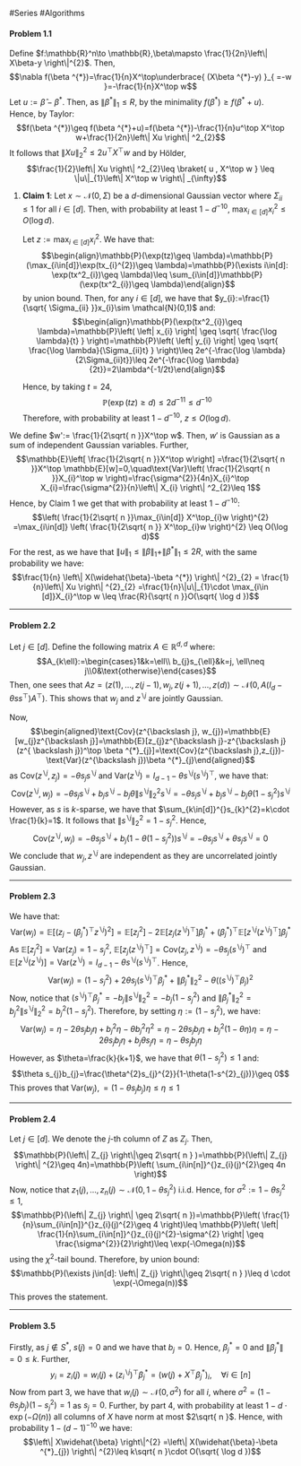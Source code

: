 #Series #Algorithms 

#### Problem 1.1

 Define $f:\mathbb{R}^n\to \mathbb{R},\beta\mapsto \frac{1}{2n}\left\| X\beta-y \right\|^{2}$. Then, $$\nabla f(\beta ^{*})=\frac{1}{n}X^\top\underbrace{ (X\beta ^{*}-y) }_{ =-w }=-\frac{1}{n}X^\top w$$Let $u:=\widehat{\beta}-\beta ^{*}$. Then, as $\left\| \beta ^{*} \right\|_{1}\leq R$, by the minimality $f(\beta ^{*})\geq f(\beta ^{*}+u)$. Hence, by Taylor:$$f(\beta ^{*})\geq f(\beta ^{*}+u)=f(\beta ^{*})-\frac{1}{n}u^\top X^\top w+\frac{1}{2n}\left\| Xu \right\| ^2_{2}$$It follows that $\left\| Xu \right\|^{2}_{2}\leq 2u^\top X^\top w$ and by Hölder,$$\frac{1}{2}\left\| Xu \right\| ^2_{2}\leq \braket{ u , X^\top w } \leq \|u\|_{1}\left\| X^\top w \right\| _{\infty}$$
 1. **Claim 1**: Let $x\sim \mathcal{N}(0,\Sigma)$ be a $d$-dimensional Gaussian vector where $\Sigma_{ii}\leq 1$ for all $i\in[d]$. Then, with probability at least $1-d^{-10}$, $\max_{i\in [d]} x_{i}^{2} \leq O(\log d)$. 
    
    Let $z:=\max_{i\in[d]} x_{i}^{2}$. We have that: $$\begin{align}\mathbb{P}(\exp(tz)\geq \lambda)=\mathbb{P}(\max_{i\in[d]}\exp(tx_{i}^{2})\geq \lambda)=\mathbb{P}(\exists i\in[d]: \exp(tx^2_{i})\geq \lambda)\leq \sum_{i\in[d]}\mathbb{P}(\exp(tx^2_{i})\geq \lambda)\end{align}$$by union bound. Then, for any $i\in[d]$,  we have that $y_{i}:=\frac{1}{\sqrt{ \Sigma_{ii} }}x_{i}\sim \mathcal{N}(0,1)$ and:$$\begin{align}\mathbb{P}(\exp(tx^2_{i})\geq \lambda)=\mathbb{P}\left( \left| x_{i} \right| \geq \sqrt{ \frac{\log \lambda}{t} } \right)=\mathbb{P}\left( \left| y_{i} \right| \geq \sqrt{ \frac{\log \lambda}{\Sigma_{ii}t} } \right)\leq 2e^{-\frac{\log \lambda}{2\Sigma_{ii}t}}\leq 2e^{-\frac{\log \lambda}{2t}}=2\lambda^{-1/2t}\end{align}$$
    
    
    Hence, by taking $t=24$, $$\mathbb{P}(\exp(tz) \geq d)\leq 2d^{-11}\leq d^{-10}$$
    Therefore, with probability at least $1-d^{-10}$, $z\leq O(\log d)$.

We define $w':= \frac{1}{2\sqrt{ n }}X^\top w$. Then, $w'$ is Gaussian as a sum of independent Gaussian variables. Further, $$\mathbb{E}\left[ \frac{1}{2\sqrt{ n }}X^\top w\right] =\frac{1}{2\sqrt{ n }}X^\top \mathbb{E}[w]=0,\quad\text{Var}\left( \frac{1}{2\sqrt{ n }}X_{i}^\top w \right)=\frac{\sigma^{2}}{4n}X_{i}^\top X_{i}=\frac{\sigma^{2}}{n}\left\| X_{i} \right\| ^2_{2}\leq 1$$Hence, by Claim 1 we get that with probability at least $1-d^{-10}$:$$\left(  \frac{1}{2\sqrt{ n }}\max_{i\in[d]}  X^\top_{i}w    \right)^{2} =\max_{i\in[d]} \left(  \frac{1}{2\sqrt{ n }} X^\top_{i}w    \right)^{2} \leq O(\log d)$$
For the rest, as we have that $\|u\|_{1}\leq\|\beta\|_{1}+\|\beta ^{*}\|_{1}\leq 2 R$, with the same probability we have:$$\frac{1}{n} \left\| X(\widehat{\beta}-\beta ^{*}) \right\| ^{2}_{2}  = \frac{1}{n}\left\| Xu \right\| ^{2}_{2} =\frac{1}{n}\|u\|_{1}\cdot \max_{i\in [d]}X_{i}^\top w  \leq \frac{R}{\sqrt{ n }}O(\sqrt{ \log d })$$

---
#### Problem 2.2

Let $j\in[d]$. Define the following matrix $A\in \mathbb{R}^{d,d}$ where: $$A_{k\ell}:=\begin{cases}1&k=\ell\\ b_{j}s_{\ell}&k=j, \ell\neq j\\0&\text{otherwise}\end{cases}$$Then, one sees that $Az=(z(1),\dots,z(j-1),w_{j},z(j+1),\dots,z(d))\sim \mathcal{N}(0,A(I_{d}-\theta ss^\top)A^\top)$. This shows that $w_{j}$ and $z^{\backslash j}$ are jointly Gaussian. 

Now, $$\begin{aligned}\text{Cov}(z^{\backslash j}, w_{j})=\mathbb{E}[w_{j}z^{\backslash j}]=\mathbb{E}[z_{j}z^{\backslash j}-z^{\backslash j}(z^{ \backslash j})^\top \beta ^{*}_{j}]=\text{Cov}(z^{\backslash  j},z_{j})-\text{Var}(z^{\backslash j})\beta ^{*}_{j}\end{aligned}$$as $\text{Cov}(z^{\backslash j},z_{j})=-\theta s_{j}s^{\backslash j}$ and $\text{Var}(z^{ \backslash j})=I_{d-1}-\theta s^{ \backslash j}(s^{ \backslash j})^\top$, we have that: $$\text{Cov}(z^{\backslash j}, w_{j})=-\theta s_{j}s^{\backslash j}+b_{j}s^{ \backslash j}-b_{j}\theta \left\| s^{\backslash j} \right\| ^{2}_{2}s^{\backslash j}=-\theta s_{j}s^{\backslash j}+b_{j}s^{ \backslash j}-b_{j}\theta (1-s_{j}^{2})s^{\backslash j}$$
However, as $s$ is $k$-sparse, we have that $\sum_{k\in[d]}^{}s_{k}^{2}=k\cdot \frac{1}{k}=1$. It follows that $\left\| s^{ \backslash j} \right\|^{2}_{2}=1-s_{j}^{2}$. Hence,  $$\text{Cov}(z^{ \backslash j}, w_{j})=-\theta s_{j}s^ {\backslash j}+b_{j}(1-\theta(1-s^{2}_{j}))s^{ \backslash j}=-\theta s_{j}s^ {\backslash j}+\theta s_{j}s^{ \backslash j}=0$$
We conclude that $w_{j},z^{ \backslash j}$ are independent as they are uncorrelated jointly Gaussian.

---
#### Problem 2.3
We have that: $$\text{Var}(w_{j})=\mathbb{E}[(z_{j}-(\beta ^{*}_{j})^\top z^{ \backslash j})^{2}]=\mathbb{E}[z_{j}^{2}]-2\mathbb{E}[z_{j}(z^{ \backslash j})^\top]\beta ^{*}_{j}+(\beta ^{*}_{j})^\top\mathbb{E}[z^{\backslash j}(z^{\backslash j})^\top]\beta ^{*}_{j}$$As $\mathbb{E}[z_{j}^{2}]=\text{Var}(z_{j})=1-s_{j}^{2}$, $\mathbb{E}[z_{j}(z^{ \backslash j})^\top]=\text{Cov}(z_{j},z^{ \backslash j})=-\theta s_{j}(s^{ \backslash j})^\top$ and $\mathbb{E}[z^{ \backslash j}(z^{\backslash j})]=\text{Var}(z^{ \backslash j})=I_{d-1}-\theta s^{ \backslash j}(s^{ \backslash j})^\top$. Hence, $$\text{Var}(w_{j})=(1-s_{j}^{2})
+2\theta s_{j}(s^{ \backslash j})^\top \beta ^{*}_{j}+\left\| \beta ^{*}_{j} \right\| ^{2}_{2}-\theta((s^{ \backslash j})^\top \beta_{j})^{2}$$Now, notice that $(s^{ \backslash j})^\top \beta ^{*}_{j}=-b_{j}\left\| s^{ \backslash j} \right\|^{2}_{2}=-b_{j}(1-s_{j}^{2})$ and $\left\| \beta ^{*}_{j} \right\|^{2}_{2}=b_{j}^{2}\left\| s^{ \backslash j} \right\|^{2}_{2}=  b ^{2}_{j}(1-s_{j}^{2})$. Therefore, by setting $\eta:=(1-s^{2}_{j})$, we have:$$\text{Var}(w_{j})=\eta-2\theta s_{j}b_{j}\eta+b ^{2}_{j}\eta-\theta  b_{j}^{2} \eta^{2}=\eta-2\theta s_{j}b_{j}\eta+b ^{2}_{j}(1-\theta \eta)\eta=\eta-2\theta s_{j}b_{j}\eta+b _{j}\theta s_{j}\eta=\eta-\theta s_{j}b_{j}\eta$$However, as $\theta=\frac{k}{k+1}$, we have that $\theta(1-s_{j}^{2})\leq 1$ and: $$\theta s_{j}b_{j}=\frac{\theta^{2}s_{j}^{2}}{1-\theta(1-s^{2}_{j})}\geq 0$$This proves that $\text{Var}(w_{j}),= (1-\theta s_{j}b_{j})\eta\leq \eta\leq 1$

---
#### Problem 2.4
Let $j\in [d]$. We denote the $j$-th column of $Z$ as $Z_{j}$. Then, $$\mathbb{P}(\left\| Z_{j} \right\|\geq  2\sqrt{ n } )=\mathbb{P}(\left\| Z_{j} \right\| ^{2}\geq  4n)=\mathbb{P}\left( \sum_{i\in[n]}^{}z_{i}(j)^{2}\geq  4n \right)$$Now, notice that $z_{1}(j),\dots,z_{n}(j)\sim \mathcal{N}(0,1-\theta s_{j}^{2})$ i.i.d. Hence, for $\sigma^{2}:= 1-\theta s^{2}_{j}\leq 1$, $$\mathbb{P}(\left\| Z_{j} \right\| \geq  2\sqrt{ n })=\mathbb{P}\left( \frac{1}{n}\sum_{i\in[n]}^{}z_{i}(j)^{2}\geq  4 \right)\leq \mathbb{P}\left( \left| \frac{1}{n}\sum_{i\in[n]}^{}z_{i}(j)^{2}-\sigma^{2} \right| \geq  \frac{\sigma^{2}}{2}\right)\leq \exp(-\Omega(n))$$using the $\chi^{2}$-tail bound. Therefore, by union bound:$$\mathbb{P}(\exists j\in[d]: \left\| Z_{j} \right\|\geq 2\sqrt{ n } )\leq d \cdot \exp(-\Omega(n))$$This proves the statement.

---
#### Problem 3.5
Firstly, as $j\notin S^{*}$, $s(j)=0$ and we have that $b_{j}=0$. Hence, $\beta ^{*}_{j}=0$ and $\left\| \beta ^{*}_{j} \right\|= 0\leq k$. Further, $$y_{i}=z_{i}(j)=w_{i}(j)+(z_{i}^{ \backslash j})^\top\beta ^{*}_{j}=(w(j)+X^\top \beta ^{*}_{j})_{i},\quad \forall i\in [n]$$Now from part 3, we have that $w_{i}(j)\sim \mathcal{N}(0,\sigma^{2})$ for all $i$, where $\sigma^{2}=(1-\theta s_{j}b_{j})(1-s^{2}_{j})=1$ as $s_{j}=0$. Further, by part 4, with probability at least $1-d \cdot \exp(-\Omega(n))$ all columns of $X$ have norm at most $2\sqrt{ n }$. Hence, with probability $1-(d-1)^{-10}$ we have: $$\left\| X\widehat{\beta} \right\|^{2} =\left\| X(\widehat{\beta}-\beta ^{*}_{j}) \right\| ^{2}\leq k\sqrt{ n }\cdot  O(\sqrt{ \log d })$$